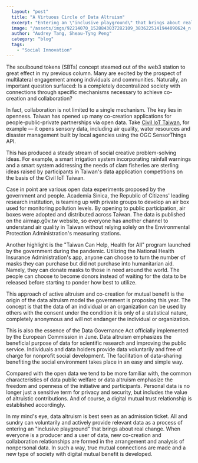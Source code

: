 ```yaml
---
  layout: "post"
  title: "A Virtuous Circle of Data Altruism"
  excerpt: "Entering an \"inclusive playground\" that brings about real change."
  image: "/assets/imgs/92214070_1528843037282109_3836225141944090624_n.jpg"
  author: "Audrey Tang, Sheau-Tyng Peng"
  category: "blog"
  tags: 
    - "Social Innovation"
---
```


The soulbound tokens (SBTs) concept steamed out of the web3 station to great effect in my previous column. Many are excited by the prospect of multilateral engagement among individuals and communities. Naturally, an important question surfaced: Is a completely decentralized society with connections through specific mechanisms necessary to achieve co-creation and collaboration?

In fact, collaboration is not limited to a single mechanism. The key lies in openness. Taiwan has opened up many co-creation applications for people-public-private partnerships via open data. Take [Civil IoT Taiwan](https://ci.taiwan.gov.tw/en), for example — it opens sensory data, including air quality, water resources and disaster management built by local agencies using the OGC SensorThings API.

This has produced a steady stream of social creative problem-solving ideas. For example, a smart irrigation system incorporating rainfall warnings and a smart system addressing the needs of clam fisheries are sterling ideas raised by participants in Taiwan's data application competitions on the basis of the Civil IoT Taiwan. 

Case in point are various open data experiments proposed by the government and people. Academia Sinica, the Republic of Citizens' leading research institution, is teaming up with private groups to develop an air box used for monitoring pollution levels. By opening to public participation, air boxes were adopted and distributed across Taiwan. The data is published on the airmap.g0v.tw website, so everyone has another channel to understand air quality in Taiwan without relying solely on the Environmental Protection Administration's measuring stations.

Another highlight is the "Taiwan Can Help, Health for All" program launched by the government during the pandemic. Utilizing the National Health Insurance Administration's app, anyone can choose to turn the number of masks they can purchase but did not purchase into humanitarian aid. Namely, they can donate masks to those in need around the world. The people can choose to become donors instead of waiting for the data to be released before starting to ponder how best to utilize.

This approach of active altruism and co-creation for mutual benefit is the origin of the data altruism model the government is proposing this year. The concept is that the data of an individual or an organization can be used by others with the consent under the condition it is only of a statistical nature, completely anonymous and will not endanger the individual or organization.

This is also the essence of the Data Governance Act officially implemented by the European Commission in June. Data altruism emphasizes the beneficial purpose of data for scientific research and improving the public service. Individuals and data holders provide data voluntarily and free of charge for nonprofit social development. The facilitation of data-sharing benefiting the social environment takes place in an easy and simple way.

Compared with the open data we tend to be more familiar with, the common characteristics of data public welfare or data altruism emphasize the freedom and openness of the initiative and participants. Personal data is no longer just a sensitive term for privacy and security, but includes the value of altruistic contributions. And of course, a digital mutual trust relationship is established accordingly.

In my mind's eye, data altruism is best seen as an admission ticket. All and sundry can voluntarily and actively provide relevant data as a process of entering an "inclusive playground" that brings about real change. When everyone is a producer and a user of data, new co-creation and collaboration relationships are formed in the arrangement and analysis of nonpersonal data. In such a way, true mutual connections are made and a new type of society with digital mutual benefit is developed.
